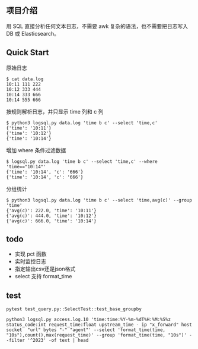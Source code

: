## 项目介绍

用 SQL 直接分析任何文本日志，不需要 awk 复杂的语法，也不需要把日志写入 DB 或 Elasticsearch。

## Quick Start 

原始日志

    $ cat data.log
    10:11 111 222
    10:12 333 444
    10:14 333 666
    10:14 555 666

按规则解析日志，并只显示 time 列和 c 列

    $ python3 logsql.py data.log 'time b c' --select 'time,c' 
    {'time': '10:11'}
    {'time': '10:12'}
    {'time': '10:14'}

增加 where 条件过滤数据

    $ logsql.py data.log 'time b c' --select 'time,c' --where 'time=="10:14"' 
    {'time': '10:14', 'c': '666'}
    {'time': '10:14', 'c': '666'}

分组统计

    $ python3 logsql.py data.log 'time b c' --select 'time,avg(c)' --group 'time' 
    {'avg(c)': 222.0, 'time': '10:11'}
    {'avg(c)': 444.0, 'time': '10:12'}
    {'avg(c)': 666.0, 'time': '10:14'}

## todo

- 实现 pct 函数 
- 实时监控日志 
- 指定输出csv还是json格式
- select 支持 format_time

## test

    pytest test_query.py::SelectTest::test_base_groupby

    python3 logsql.py access.log.10 'time:time:%Y-%m-%dT%H:%M:%S%z status_code:int request_time:float upstream_time - ip "x_forward" host socket  "url" bytes "-" "agent"' --select 'format_time(time, "10s"),count(),max(request_time)' --group 'format_time(time, "10s")' --filter '^2023' -of text | head
